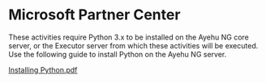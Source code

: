 <h1>Microsoft Partner Center</h1>
These activities require Python 3.x to be installed on the Ayehu NG core server, or the Executor server from which these activities will be executed.  Use the following guide to install Python on the Ayehu NG server.

<a href="https://github.com/Ayehu/custom-activities/blob/master/Amazon%20EC2/Installing%20Python.pdf">Installing Python.pdf</a>
